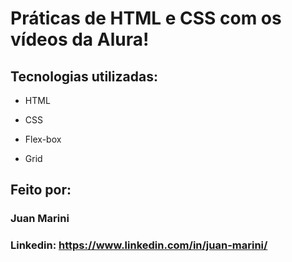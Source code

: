 # Práticas de HTML e CSS com os vídeos da Alura!

## Tecnologias utilizadas:

* HTML

* CSS

* Flex-box
  
* Grid

## Feito por:

### Juan Marini

### Linkedin: https://www.linkedin.com/in/juan-marini/
